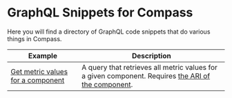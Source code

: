 # GraphQL Snippets for Compass

Here you will find a directory of GraphQL code snippets that do various things in Compass.

| Example                                                                        | Description                                                                                                                                                                                                                     |
| ------------------------------------------------------------------------------ | ------------------------------------------------------------------------------------------------------------------------------------------------------------------------------------------------------------------------------- |
| [Get metric values for a component](get-metric-values-for-component/README.md) | A query that retrieves all metric values for a given component. Requires [the ARI of the component](https://developer.atlassian.com/cloud/compass/config-as-code/manage-components-with-config-as-code/#find-a-component-s-id). |
